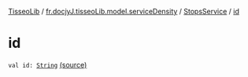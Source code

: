 [TisseoLib](../../index.md) / [fr.docjyJ.tisseoLib.model.serviceDensity](../index.md) / [StopsService](index.md) / [id](./id.md)

# id

`val id: `[`String`](https://kotlinlang.org/api/latest/jvm/stdlib/kotlin/-string/index.html) [(source)](https://github.com/docjyJ/TisseoLib/tree/master/src/main/kotlin/fr/docjyJ/tisseoLib/model/serviceDensity/StopsService.kt#L6)